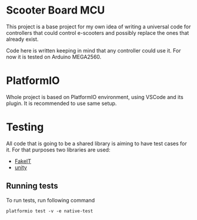 # Scooter Board MCU

This project is a base project for my own idea of writing a universal code for controllers that could control e-scooters and possibly replace the ones that already exist. 

Code here is written keeping in mind that any controller could use it. For now it is tested on Arduino MEGA2560.

# PlatformIO

Whole project is based on PlatformIO environment, using VSCode and its plugin. It is recommended to use same setup.

# Testing

All code that is going to be a shared library is aiming to have test cases for it. For that purposes two libraries are used:

- [FakeIT](https://github.com/eranpeer/FakeIt/wiki/Quickstart)
- [unity](https://github.com/ThrowTheSwitch/Unity)

## Running tests

To run tests, run following command

```
platformio test -v -e native-test
```